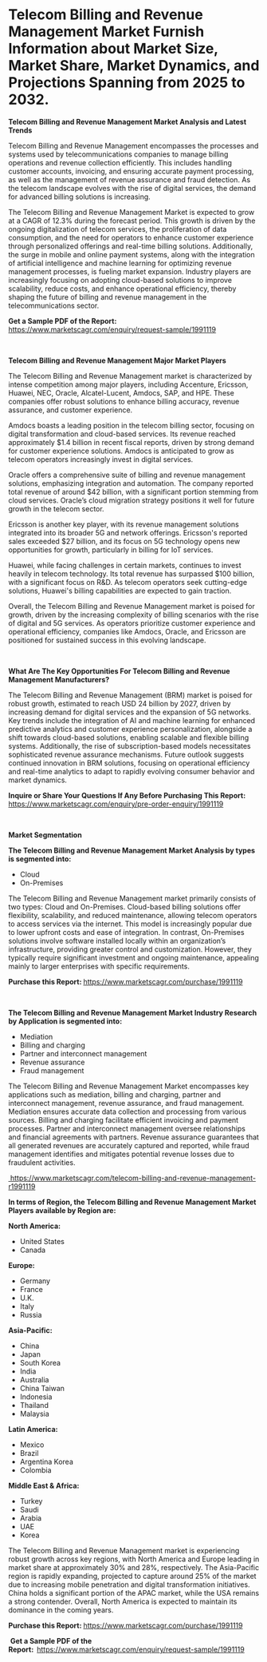 <p><h1>Telecom Billing and Revenue Management Market Furnish Information about Market Size, Market Share, Market Dynamics, and Projections Spanning from 2025 to 2032.</h1></p><p><strong>Telecom Billing and Revenue Management Market Analysis and Latest Trends</strong></p>
<p><p>Telecom Billing and Revenue Management encompasses the processes and systems used by telecommunications companies to manage billing operations and revenue collection efficiently. This includes handling customer accounts, invoicing, and ensuring accurate payment processing, as well as the management of revenue assurance and fraud detection. As the telecom landscape evolves with the rise of digital services, the demand for advanced billing solutions is increasing.</p><p>The Telecom Billing and Revenue Management Market is expected to grow at a CAGR of 12.3% during the forecast period. This growth is driven by the ongoing digitalization of telecom services, the proliferation of data consumption, and the need for operators to enhance customer experience through personalized offerings and real-time billing solutions. Additionally, the surge in mobile and online payment systems, along with the integration of artificial intelligence and machine learning for optimizing revenue management processes, is fueling market expansion. Industry players are increasingly focusing on adopting cloud-based solutions to improve scalability, reduce costs, and enhance operational efficiency, thereby shaping the future of billing and revenue management in the telecommunications sector.</p></p>
<p><strong>Get a Sample PDF of the Report:&nbsp;</strong> <a href="https://www.marketscagr.com/enquiry/request-sample/1991119?utm_campaign=3012&utm_medium=2&utm_source=Github&utm_content=ia&utm_term=19042025&utm_id=telecom-billing-and-revenue-management">https://www.marketscagr.com/enquiry/request-sample/1991119</a></p>
<p>&nbsp;</p>
<p><strong>Telecom Billing and Revenue Management Major Market Players</strong></p>
<p><p>The Telecom Billing and Revenue Management market is characterized by intense competition among major players, including Accenture, Ericsson, Huawei, NEC, Oracle, Alcatel-Lucent, Amdocs, SAP, and HPE. These companies offer robust solutions to enhance billing accuracy, revenue assurance, and customer experience.</p><p>Amdocs boasts a leading position in the telecom billing sector, focusing on digital transformation and cloud-based services. Its revenue reached approximately $1.4 billion in recent fiscal reports, driven by strong demand for customer experience solutions. Amdocs is anticipated to grow as telecom operators increasingly invest in digital services.</p><p>Oracle offers a comprehensive suite of billing and revenue management solutions, emphasizing integration and automation. The company reported total revenue of around $42 billion, with a significant portion stemming from cloud services. Oracle’s cloud migration strategy positions it well for future growth in the telecom sector.</p><p>Ericsson is another key player, with its revenue management solutions integrated into its broader 5G and network offerings. Ericsson's reported sales exceeded $27 billion, and its focus on 5G technology opens new opportunities for growth, particularly in billing for IoT services.</p><p>Huawei, while facing challenges in certain markets, continues to invest heavily in telecom technology. Its total revenue has surpassed $100 billion, with a significant focus on R&D. As telecom operators seek cutting-edge solutions, Huawei's billing capabilities are expected to gain traction.</p><p>Overall, the Telecom Billing and Revenue Management market is poised for growth, driven by the increasing complexity of billing scenarios with the rise of digital and 5G services. As operators prioritize customer experience and operational efficiency, companies like Amdocs, Oracle, and Ericsson are positioned for sustained success in this evolving landscape.</p></p>
<p>&nbsp;</p>
<p><strong>What Are The Key Opportunities For Telecom Billing and Revenue Management Manufacturers?</strong></p>
<p><p>The Telecom Billing and Revenue Management (BRM) market is poised for robust growth, estimated to reach USD 24 billion by 2027, driven by increasing demand for digital services and the expansion of 5G networks. Key trends include the integration of AI and machine learning for enhanced predictive analytics and customer experience personalization, alongside a shift towards cloud-based solutions, enabling scalable and flexible billing systems. Additionally, the rise of subscription-based models necessitates sophisticated revenue assurance mechanisms. Future outlook suggests continued innovation in BRM solutions, focusing on operational efficiency and real-time analytics to adapt to rapidly evolving consumer behavior and market dynamics.</p></p>
<p><strong>Inquire or Share Your Questions If Any Before Purchasing This Report:</strong> <a href="https://www.marketscagr.com/enquiry/pre-order-enquiry/1991119?utm_campaign=3012&utm_medium=2&utm_source=Github&utm_content=ia&utm_term=19042025&utm_id=telecom-billing-and-revenue-management">https://www.marketscagr.com/enquiry/pre-order-enquiry/1991119</a></p>
<p>&nbsp;</p>
<p><strong>Market Segmentation</strong></p>
<p><strong>The Telecom Billing and Revenue Management Market Analysis by types is segmented into:</strong></p>
<p><ul><li>Cloud</li><li>On-Premises</li></ul></p>
<p><p>The Telecom Billing and Revenue Management market primarily consists of two types: Cloud and On-Premises. Cloud-based billing solutions offer flexibility, scalability, and reduced maintenance, allowing telecom operators to access services via the internet. This model is increasingly popular due to lower upfront costs and ease of integration. In contrast, On-Premises solutions involve software installed locally within an organization’s infrastructure, providing greater control and customization. However, they typically require significant investment and ongoing maintenance, appealing mainly to larger enterprises with specific requirements.</p></p>
<p><strong>Purchase this Report:&nbsp;</strong><a href="https://www.marketscagr.com/purchase/1991119?utm_campaign=3012&utm_medium=2&utm_source=Github&utm_content=ia&utm_term=19042025&utm_id=telecom-billing-and-revenue-management">https://www.marketscagr.com/purchase/1991119</a></p>
<p>&nbsp;</p>
<p><strong>The Telecom Billing and Revenue Management Market Industry Research by Application is segmented into:</strong></p>
<p><ul><li>Mediation</li><li>Billing and charging</li><li>Partner and interconnect management</li><li>Revenue assurance</li><li>Fraud management</li></ul></p>
<p><p>The Telecom Billing and Revenue Management Market encompasses key applications such as mediation, billing and charging, partner and interconnect management, revenue assurance, and fraud management. Mediation ensures accurate data collection and processing from various sources. Billing and charging facilitate efficient invoicing and payment processes. Partner and interconnect management oversee relationships and financial agreements with partners. Revenue assurance guarantees that all generated revenues are accurately captured and reported, while fraud management identifies and mitigates potential revenue losses due to fraudulent activities.</p></p>
<p><a href="https://www.marketscagr.com/telecom-billing-and-revenue-management-r1991119?utm_campaign=3012&utm_medium=2&utm_source=Github&utm_content=ia&utm_term=19042025&utm_id=telecom-billing-and-revenue-management">&nbsp;https://www.marketscagr.com/telecom-billing-and-revenue-management-r1991119</a></p>
<p><strong>In terms of Region, the Telecom Billing and Revenue Management Market Players available by Region are:</strong></p>
<p>
    <p> <strong> North America: </strong>
        <ul>
            <li>United States</li>
            <li>Canada</li>
        </ul>
        </p> 
    <p> <strong> Europe: </strong>
        <ul>
            <li>Germany</li>
            <li>France</li>
            <li>U.K.</li>
            <li>Italy</li>
            <li>Russia</li>
        </ul>
        </p> 
    <p> <strong> Asia-Pacific: </strong>
        <ul>
            <li>China</li>
            <li>Japan</li>
            <li>South Korea</li>
            <li>India</li>
            <li>Australia</li>
            <li>China Taiwan</li>
            <li>Indonesia</li>
            <li>Thailand</li>
            <li>Malaysia</li>
        </ul>
        </p> 
    <p> <strong> Latin America: </strong>
        <ul>
            <li>Mexico</li>
            <li>Brazil</li>
            <li>Argentina Korea</li>
            <li>Colombia</li>
        </ul>
        </p> 
    <p> <strong> Middle East & Africa: </strong>
        <ul>
            <li>Turkey</li>
            <li>Saudi</li>
            <li>Arabia</li>
            <li>UAE</li>
            <li>Korea</li>
        </ul>
    </p>
    </p>
<p><p>The Telecom Billing and Revenue Management market is experiencing robust growth across key regions, with North America and Europe leading in market share at approximately 30% and 28%, respectively. The Asia-Pacific region is rapidly expanding, projected to capture around 25% of the market due to increasing mobile penetration and digital transformation initiatives. China holds a significant portion of the APAC market, while the USA remains a strong contender. Overall, North America is expected to maintain its dominance in the coming years.</p></p>
<p><strong>Purchase this Report: </strong><a href="https://www.marketscagr.com/purchase/1991119?utm_campaign=3012&utm_medium=2&utm_source=Github&utm_content=ia&utm_term=19042025&utm_id=telecom-billing-and-revenue-management">https://www.marketscagr.com/purchase/1991119</a></p>
<p>&nbsp;<strong>Get a Sample PDF of the Report:&nbsp;&nbsp;</strong><a href="https://www.marketscagr.com/enquiry/request-sample/1991119?utm_campaign=3012&utm_medium=2&utm_source=Github&utm_content=ia&utm_term=19042025&utm_id=telecom-billing-and-revenue-management">https://www.marketscagr.com/enquiry/request-sample/1991119</a></p>
<p><strong></strong></p>
<p><p></p><p></p><p></p></p>
